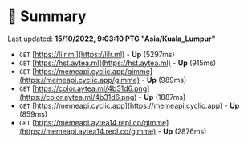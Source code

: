 # 📖 Summary
Last updated: **15/10/2022, 9:03:10 PTG "Asia/Kuala_Lumpur"**

- `GET` [https://lilr.ml](https://lilr.ml) - **Up** (5297ms)
- `GET` [https://hst.aytea.ml](https://hst.aytea.ml) - **Up** (915ms)
- `GET` [https://memeapi.cyclic.app/gimme](https://memeapi.cyclic.app/gimme) - **Up** (989ms)
- `GET` [https://color.aytea.ml/4b31d6.png](https://color.aytea.ml/4b31d6.png) - **Up** (1887ms)
- `GET` [https://memeapi.cyclic.app](https://memeapi.cyclic.app) - **Up** (859ms)
- `GET` [https://memeapi.aytea14.repl.co/gimme](https://memeapi.aytea14.repl.co/gimme) - **Up** (2876ms)
